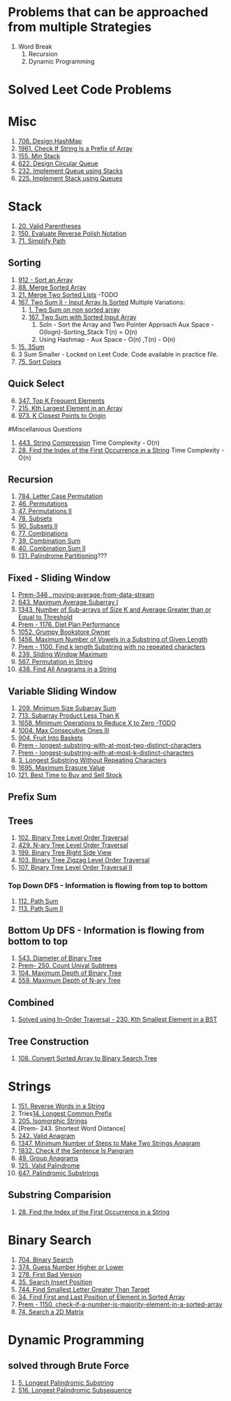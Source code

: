 # Problems that can be approached from multiple Strategies

1. Word Break 
    1. Recursion
    2. Dynamic Programming



# Solved Leet Code Problems

# Misc
1. [706. Design HashMap](https://leetcode.com/problems/design-hashmap/)
2. [1961. Check If String Is a Prefix of Array](https://leetcode.com/problems/check-if-string-is-a-prefix-of-array/)
3. [155. Min Stack](https://leetcode.com/problems/min-stack/)
4. [622. Design Circular Queue](https://leetcode.com/problems/design-circular-queue/)
5. [232. Implement Queue using Stacks](https://leetcode.com/problems/implement-queue-using-stacks/)
6. [225. Implement Stack using Queues](https://leetcode.com/problems/implement-stack-using-queues/)

# Stack
1. [20. Valid Parentheses](https://leetcode.com/problems/valid-parentheses/)
2. [150. Evaluate Reverse Polish Notation](https://leetcode.com/problems/evaluate-reverse-polish-notation/)
3. [71. Simplify Path](https://leetcode.com/problems/simplify-path/)

## Sorting 
1. [912 - Sort an Array](https://leetcode.com/problems/sort-an-array/)
2. [88. Merge Sorted Array](https://leetcode.com/problems/merge-sorted-array/)
3. [21. Merge Two Sorted Lists](https://leetcode.com/problems/merge-two-sorted-lists/) -TODO
4. [167. Two Sum II - Input Array Is Sorted](https://leetcode.com/problems/two-sum-ii-input-array-is-sorted/)
    Multiple Variations:
    1. [1. Two Sum on non sorted array](https://leetcode.com/problems/two-sum/)
    2. [167. Two Sum with Sorted Input Array](https://leetcode.com/problems/two-sum-ii-input-array-is-sorted/)  
        1. Soln - Sort the Array and Two Pointer Approach
         Aux Space - O(logn)-Sorting_Stack  T(n) = O(n)
        2.  Using Hashmap - Aux Space - O(n) ,T(n)  - O(n)
5. [15. 3Sum](https://leetcode.com/problems/3sum/)
6. 3 Sum Smaller - Locked on Leet Code. Code available in practice file.
5. [75. Sort Colors](https://leetcode.com/problems/sort-colors/)
## Quick Select 
6. [347. Top K Frequent Elements](https://leetcode.com/problems/top-k-frequent-elements/)
7. [215. Kth Largest Element in an Array](https://leetcode.com/problems/kth-largest-element-in-an-array/)
8. [973. K Closest Points to Origin](https://leetcode.com/problems/k-closest-points-to-origin/)





#Miscellanious Questions
1. [443. String Compression](https://leetcode.com/problems/string-compression/)
Time Complexity - O(n)
2. [28. Find the Index of the First Occurrence in a String](https://leetcode.com/problems/find-the-index-of-the-first-occurrence-in-a-string/)
Time Complexity - O(n)


## Recursion 
1. [784. Letter Case Permutation](https://leetcode.com/problems/letter-case-permutation/)
2. [46. Permutations](https://leetcode.com/problems/permutations/)
3. [47. Permutations II](https://leetcode.com/problems/permutations-ii/)
4. [78. Subsets](https://leetcode.com/problems/subsets/)
5. [90. Subsets II](https://leetcode.com/problems/subsets-ii/)
6. [77. Combinations](https://leetcode.com/problems/combinations/)
7. [39. Combination Sum](https://leetcode.com/problems/combination-sum/)
8. [40. Combination Sum II](https://leetcode.com/problems/combination-sum-ii/)
9. [131. Palindrome Partitioning](https://leetcode.com/problems/palindrome-partitioning/)???


## Fixed - Sliding Window
1. [Prem-346 . moving-average-from-data-stream](https://leetcode.com/problems/moving-average-from-data-stream/)
2. [643. Maximum Average Subarray I](https://leetcode.com/problems/maximum-average-subarray-i/)
3. [1343. Number of Sub-arrays of Size K and Average Greater than or Equal to Threshold](https://leetcode.com/problems/number-of-sub-arrays-of-size-k-and-average-greater-than-or-equal-to-threshold/)
4. [Prem - 1176. Diet Plan Performance](https://leetcode.com/problems/diet-plan-performance/)
5. [1052. Grumpy Bookstore Owner](https://leetcode.com/problems/grumpy-bookstore-owner/)
6. [1456. Maximum Number of Vowels in a Substring of Given Length](https://leetcode.com/problems/maximum-number-of-vowels-in-a-substring-of-given-length/)
7. [Prem - 1100. Find k length Substring with no repeated characters](https://leetcode.com/problems/find-k-length-substrings-with-no-repeated-characters/)
8. [239. Sliding Window Maximum](https://leetcode.com/problems/sliding-window-maximum/)
9. [567. Permutation in String](https://leetcode.com/problems/permutation-in-string/)
10. [438. Find All Anagrams in a String](https://leetcode.com/problems/permutation-in-string/)

## Variable Sliding Window

1. [209. Minimum Size Subarray Sum](https://leetcode.com/problems/minimum-size-subarray-sum/)
2. [713. Subarray Product Less Than K](https://leetcode.com/problems/subarray-product-less-than-k/)
3. [1658. Minimum Operations to Reduce X to Zero  -TODO](https://leetcode.com/problems/minimum-operations-to-reduce-x-to-zero/)
4. [1004. Max Consecutive Ones III](https://leetcode.com/problems/max-consecutive-ones-iii/)
5. [904. Fruit Into Baskets](https://leetcode.com/problems/fruit-into-baskets/)
6. [Prem - longest-substring-with-at-most-two-distinct-characters](https://leetcode.com/problems/longest-substring-with-at-most-two-distinct-characters/)
7. [Prem - longest-substring-with-at-most-k-distinct-characters](https://leetcode.com/problems/longest-substring-with-at-most-k-distinct-characters/)
8. [3. Longest Substring Without Repeating Characters](https://leetcode.com/problems/longest-substring-without-repeating-characters/)
9. [1695. Maximum Erasure Value](https://leetcode.com/problems/maximum-erasure-value/)
10. [121. Best Time to Buy and Sell Stock](https://leetcode.com/problems/best-time-to-buy-and-sell-stock/)

## Prefix Sum


## Trees

1. [102. Binary Tree Level Order Traversal](https://leetcode.com/problems/binary-tree-level-order-traversal/)
2. [429. N-ary Tree Level Order Traversal](https://leetcode.com/problems/n-ary-tree-level-order-traversal/)
3. [199. Binary Tree Right Side View](https://leetcode.com/problems/binary-tree-right-side-view/)
4. [103. Binary Tree Zigzag Level Order Traversal](https://leetcode.com/problems/binary-tree-zigzag-level-order-traversal/)
5. [107. Binary Tree Level Order Traversal II](https://leetcode.com/problems/binary-tree-level-order-traversal-ii/)

### Top Down DFS - Information is flowing from top to bottom
1. [112. Path Sum](https://leetcode.com/problems/path-sum/)
2. [113. Path Sum II](https://leetcode.com/problems/path-sum-ii/)

## Bottom Up DFS - Information is flowing from bottom to top
1. [543. Diameter of Binary Tree](https://leetcode.com/problems/diameter-of-binary-tree/)
2. [Prem- 250. Count Unival Subtrees](https://leetcode.com/problems/count-univalue-subtrees/)
3. [104. Maximum Depth of Binary Tree](https://leetcode.com/problems/maximum-depth-of-binary-tree/)
4. [559. Maximum Depth of N-ary Tree](https://leetcode.com/problems/maximum-depth-of-n-ary-tree/)

## Combined
1. [Solved using In-Order Traversal - 230. Kth Smallest Element in a BST](https://leetcode.com/problems/kth-smallest-element-in-a-bst/)

## Tree Construction
1. [108. Convert Sorted Array to Binary Search Tree](https://leetcode.com/problems/convert-sorted-array-to-binary-search-tree/)


# Strings

1. [151. Reverse Words in a String](https://leetcode.com/problems/reverse-words-in-a-string/)
2. Tries[14. Longest Common Prefix](https://leetcode.com/problems/longest-common-prefix/)
3. [205. Isomorphic Strings](https://leetcode.com/problems/isomorphic-strings/)
4. [Prem- 243. Shortest Word Distance]
5. [242. Valid Anagram](https://leetcode.com/problems/valid-anagram/)
6. [1347. Minimum Number of Steps to Make Two Strings Anagram](https://leetcode.com/problems/minimum-number-of-steps-to-make-two-strings-anagram/)
7. [1832. Check if the Sentence Is Pangram](https://leetcode.com/problems/check-if-the-sentence-is-pangram/)
8. [49. Group Anagrams](https://leetcode.com/problems/group-anagrams/)
9. [125. Valid Palindrome](https://leetcode.com/problems/valid-palindrome/)
10. [647. Palindromic Substrings](https://leetcode.com/problems/palindromic-substrings/)

## Substring Comparision
1. [28. Find the Index of the First Occurrence in a String](https://leetcode.com/problems/find-the-index-of-the-first-occurrence-in-a-string/)


# Binary Search

1. [704. Binary Search](https://leetcode.com/problems/binary-search/)
2. [374. Guess Number Higher or Lower](https://leetcode.com/problems/guess-number-higher-or-lower/)
3. [278. First Bad Version](https://leetcode.com/problems/first-bad-version/)
4. [35. Search Insert Position](https://leetcode.com/problems/search-insert-position/)
5. [744. Find Smallest Letter Greater Than Target](https://leetcode.com/problems/find-smallest-letter-greater-than-target/)
6. [34. Find First and Last Position of Element in Sorted Array](https://leetcode.com/problems/find-first-and-last-position-of-element-in-sorted-array/)
7. [Prem - 1150. check-if-a-number-is-majority-element-in-a-sorted-array](https://leetcode.com/problems/check-if-a-number-is-majority-element-in-a-sorted-array/)
8. [74. Search a 2D Matrix](https://leetcode.com/problems/search-a-2d-matrix/)


# Dynamic Programming

## solved through Brute Force

1. [5. Longest Palindromic Substring](https://leetcode.com/problems/longest-palindromic-substring/)
2. [516. Longest Palindromic Subsequence](https://leetcode.com/problems/longest-palindromic-subsequence/)
